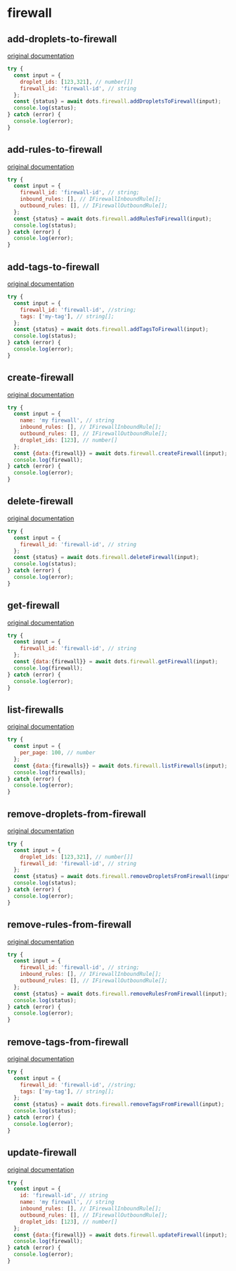 # firewall

## add-droplets-to-firewall
[original documentation](https://developers.digitalocean.com/documentation/v2/#add-droplets-to-a-firewall)

```javascript
try {
  const input = {
    droplet_ids: [123,321], // number[]]
    firewall_id: 'firewall-id', // string
  };
  const {status} = await dots.firewall.addDropletsToFirewall(input);
  console.log(status);
} catch (error) {
  console.log(error);
}
```

## add-rules-to-firewall
[original documentation](https://developers.digitalocean.com/documentation/v2/#add-rules-to-a-firewall)

```javascript
try {
  const input = {
    firewall_id: 'firewall-id', // string;
    inbound_rules: [], // IFirewallInboundRule[];
    outbound_rules: [], // IFirewallOutboundRule[];
  };
  const {status} = await dots.firewall.addRulesToFirewall(input);
  console.log(status);
} catch (error) {
  console.log(error);
}
```

## add-tags-to-firewall
[original documentation](https://developers.digitalocean.com/documentation/v2/#add-tags-to-a-firewall)

```javascript
try {
  const input = {
    firewall_id: 'firewall-id', //string;
    tags: ['my-tag'], // string[];
  };
  const {status} = await dots.firewall.addTagsToFirewall(input);
  console.log(status);
} catch (error) {
  console.log(error);
}
```

## create-firewall
[original documentation](https://developers.digitalocean.com/documentation/v2/#create-a-new-firewall)

```javascript
try {
  const input = {
    name: 'my firewall', // string
    inbound_rules: [], // IFirewallInboundRule[];
    outbound_rules: [], // IFirewallOutboundRule[];
    droplet_ids: [123], // number[]
  };
  const {data:{firewall}} = await dots.firewall.createFirewall(input);
  console.log(firewall);
} catch (error) {
  console.log(error);
}
```

## delete-firewall
[original documentation](https://developers.digitalocean.com/documentation/v2/#delete-a-firewall)

```javascript
try {
  const input = {
    firewall_id: 'firewall-id', // string
  };
  const {status} = await dots.firewall.deleteFirewall(input);
  console.log(status);
} catch (error) {
  console.log(error);
}
```

## get-firewall
[original documentation](https://developers.digitalocean.com/documentation/v2/#retrieve-an-existing-firewall)

```javascript
try {
  const input = {
    firewall_id: 'firewall-id', // string
  };
  const {data:{firewall}} = await dots.firewall.getFirewall(input);
  console.log(firewall);
} catch (error) {
  console.log(error);
}
```

## list-firewalls
[original documentation](https://developers.digitalocean.com/documentation/v2/#list-all-firewalls)

```javascript
try {
  const input = {
    per_page: 100, // number
  };
  const {data:{firewalls}} = await dots.firewall.listFirewalls(input);
  console.log(firewalls);
} catch (error) {
  console.log(error);
}
```

## remove-droplets-from-firewall
[original documentation](https://developers.digitalocean.com/documentation/v2/#remove-droplets-from-a-firewall)

```javascript
try {
  const input = {
    droplet_ids: [123,321], // number[]]
    firewall_id: 'firewall-id', // string
  };
  const {status} = await dots.firewall.removeDropletsFromFirewall(input);
  console.log(status);
} catch (error) {
  console.log(error);
}
```

## remove-rules-from-firewall
[original documentation](https://developers.digitalocean.com/documentation/v2/#remove-rules-from-a-firewall)

```javascript
try {
  const input = {
    firewall_id: 'firewall-id', // string;
    inbound_rules: [], // IFirewallInboundRule[];
    outbound_rules: [], // IFirewallOutboundRule[];
  };
  const {status} = await dots.firewall.removeRulesFromFirewall(input);
  console.log(status);
} catch (error) {
  console.log(error);
}
```

## remove-tags-from-firewall
[original documentation](https://developers.digitalocean.com/documentation/v2/#remove-tags-from-a-firewall)

```javascript
try {
  const input = {
    firewall_id: 'firewall-id', //string;
    tags: ['my-tag'], // string[];
  };
  const {status} = await dots.firewall.removeTagsFromFirewall(input);
  console.log(status);
} catch (error) {
  console.log(error);
}
```

## update-firewall
[original documentation](https://developers.digitalocean.com/documentation/v2/#update-a-firewall)

```javascript
try {
  const input = {
    id: 'firewall-id', // string
    name: 'my firewall', // string
    inbound_rules: [], // IFirewallInboundRule[];
    outbound_rules: [], // IFirewallOutboundRule[];
    droplet_ids: [123], // number[]
  };
  const {data:{firewall}} = await dots.firewall.updateFirewall(input);
  console.log(firewall);
} catch (error) {
  console.log(error);
}
```
